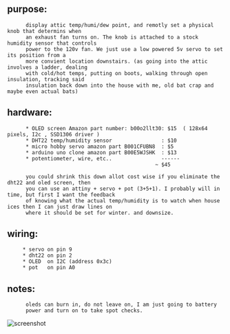 
purpose:
-----------------------------------
          display attic temp/humi/dew point, and remotly set a physical knob that determins when 
          an exhaust fan turns on. The knob is attached to a stock humidity sensor that controls 
          power to the 120v fan. We just use a low powered 5v servo to set its position from a
          more convient location downstairs. (as going into the attic involves a ladder, dealing 
          with cold/hot temps, putting on boots, walking through open insulation, tracking said
          insulation back down into the house with me, old bat crap and maybe even actual bats)
          
hardware:
-----------------------------------
          * OLED screen Amazon part number: b00o2llt30: $15  ( 128x64 pixels, I2c , SSD1306 driver )
          * DHT22 temp/humidity sensor                : $10
          * micro hobby servo amazon part B001CFUBN8  : $5 
          * arduino uno clone amazon part B00E5WJSHK  : $13
          * potentiometer, wire, etc..                ------
                                                    ~ $45
          
          you could shrink this down allot cost wise if you eliminate the dht22 and oled screen, then
          you can use an attiny + servo + pot (3+5+1). I probably will in time, but first I want the feedback
          of knowing what the actual temp/humidity is to watch when house ices then I can just draw lines on
          where it should be set for winter. and downsize.

wiring:
-----------------------------------
         * servo on pin 9
         * dht22 on pin 2
         * OLED  on I2C (address 0x3c)
         * pot   on pin A0

notes:   
-----------------------------------
          oleds can burn in, do not leave on, I am just going to battery 
          power and turn on to take spot checks.
         
![screenshot](https://raw.githubusercontent.com/dzzie/home_automation/master/attic_fan/wiring.png)


